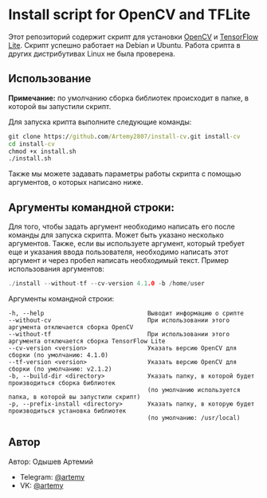 # Install script for OpenCV and TFLite

Этот репозиторий содержит скрипт для установки [OpenCV](http://github.com/opencv/opencv) и [TensorFlow Lite](http://github.com/tensorflow/tensorflow). Скрипт успешно работает на Debian и Ubuntu. Работа срипта в других дистрибутивах Linux не была проверена.

## Использование 
<b>Примечание:</b> по умолчанию сборка библиотек происходит в папке, в которой вы запустили скрипт.

Для запуска крипта выполните следующие команды:
```cmd
git clone https://github.com/Artemy2807/install-cv.git install-cv
cd install-cv
chmod +x install.sh
./install.sh
```
Также мы можете задавать параметры работы скрипта с помощью аргументов, о которых написано ниже.


## Аргументы командной строки:
Для того, чтобы задать аргумент необходимо написать его после команды для запуска скрипта. Может быть указано несколько аргументов. Также, если вы используете аргумент, который требует еще и указания ввода пользователя, необходимо написать этот аргумент и через пробел написать необходимый текст. Пример использования аргументов:

```c
./install --without-tf --cv-version 4.1.0 -b /home/user
```

Аргументы командной строки:
```
-h, --help                             Выводит информацию о срипте
--without-cv                           При использовании этого аргумента отключается сборка OpenCV
--without-tf                           При использовании этого аргумента отключается сборка TensorFlow Lite
--cv-version <version>                 Указать версию OpenCV для сборки (по умолчанию: 4.1.0)
--tf-version <version>                 Указать версию OpenCV для сборки (по умолчанию: v2.1.2)
-b, --build-dir <directory>            Указать папку, в которой будет производиться сборка библиотек
                                       (по умолчанию используется папка, в которой вы запустили скрипт)
-p, --prefix-install <directory>       Указать папку, в которую будет производиться установка библиотек
                                       (по умолчанию: /usr/local)
```

## Автор
Автор: Одышев Артемий
- Telegram: [@artemy](https://t.me/artemy_odeshev)
- VK: [@artemy](https://vk.com/artemyodiesiev)